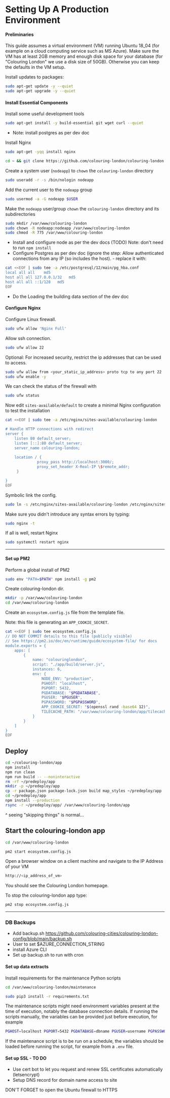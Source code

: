 # Setting Up A Production Environment


#### Preliminaries

This guide assumes a virtual environment (VM) running Ubuntu 18_04 (for example on a cloud computing service such as MS Azure). Make sure the VM has at least 2GB memory and enough disk space for your database (for "Colouring London" we use a disk size of 50GB). Otherwise you can keep the defaults in the VM setup.

<!-- - TODO: add private key download etc -->

Install updates to packages:

```bash
sudo apt-get update -y --quiet
sudo apt-get upgrade -y --quiet
```

#### Install Essential Components

Install some useful development tools

```bash
sudo apt-get install -y build-essential git wget curl --quiet
```

- Note: install postgres as per dev doc

Install Nginx

```bash
sudo apt-get -yqq install nginx
```

```bash
cd ~ && git clone https://github.com/colouring-london/colouring-london.git
```

Create a system user (`nodeapp`) to `chown` the `colouring-london` directory

```bash
sudo useradd -r -s /bin/nologin nodeapp
```

Add the current user to the `nodeapp` group

```bash
sudo usermod -a -G nodeapp $USER
```

Make the `nodeapp` user/group `chown` the `colouring-london` directory and its subdirectories

```bash
sudo mkdir /var/www/colouring-london
sudo chown -R nodeapp:nodeapp /var/www/colouring-london
sudo chmod -R 775 /var/www/colouring-london
```

- Install and configure node as per the dev docs (TODO) Note: don't need to run `npm install`
- Configure Postgres as per dev doc (ignore the step: Allow authenticated connections from any IP (so includes the host). - replace it with:

```bash
cat <<EOF | sudo tee -a /etc/postgresql/12/main/pg_hba.conf
local all all    md5 
host all all 127.0.0.1/32   md5 
host all all ::1/128   md5
EOF
```

<!-- Change the below to the above -->
<!-- ```bash
echo "host    all             all             all                     md5" | sudo tee --append /etc/postgresql/12/main/pg_hba.conf > /dev/null
``` -->

<!-- TODO: make the clwebapp user not a superuser for prod -->

- Do the Loading the building data section of the dev doc

#### Configure Nginx

Configure Linux firewall.

```bash
sudo ufw allow 'Nginx Full'
```

Allow ssh connection.

```bash
sudo ufw allow 22
```

Optional: For increased security, restrict the ip addresses that can be used to access.

```bash
sudo ufw allow from <your_static_ip_address> proto tcp to any port 22
sudo ufw enable -y
```

We can check the status of the firewall with

```bash
sudo ufw status
```


Now edit `sites-available/default` to create a minimal Nginx configuration to test the installation

```bash
cat <<EOF | sudo tee -a /etc/nginx/sites-available/colouring-london

# Handle HTTP connections with redirect
server {
    listen 80 default_server;
    listen [::]:80 default_server;
    server_name colouring-london;
    
    location / {
              proxy_pass http://localhost:3000/;
              proxy_set_header X-Real-IP \$remote_addr;
     }

}
EOF
```

Symbolic link the config.

```bash
sudo ln -s /etc/nginx/sites-available/colouring-london /etc/nginx/sites-enabled/colouring-london
```


Make sure you didn't introduce any syntax errors by typing:

```bash
sudo nginx -t
```


If all is well, restart Nginx

```bash
sudo systemctl restart nginx
```


<!-- Manual debugging step, remove for now: -->
<!-- Test out the configuration

`cd /var/www/colouring-london/app`


`npm run build`


`PGPASSWORD=<postgres_password> PGDATABASE=colouringlondondb PGUSER=<postgres_username> PGHOST=localhost PGPORT=5432 APP_COOKIE_SECRET=<secret> npm run start:prod`

Now open a browser window on a client machine and navigate to the IP Address of your VM

`http://<ip_address_of_vm>`

You should see the Colouring London homepage. -->


***


#### Set up PM2

Perform a global install of PM2

```bash
sudo env "PATH=$PATH" npm install -g pm2
```

Create colouring-london dir.

```bash
mkdir -p /var/www/colouring-london
cd /var/www/colouring-london
```

Create an `ecosystem.config.js` file from the template file.

Note: this file is generating an `APP_COOKIE_SECRET`.

```bash
cat <<EOF | sudo tee ecosystem.config.js
// DO NOT COMMIT details to this file (publicly visible)
// See https://pm2.io/doc/en/runtime/guide/ecosystem-file/ for docs
module.exports = {
    apps: [
        {
            name: "colouringlondon",
            script: "./app/build/server.js",
            instances: 6,
            env: {
                NODE_ENV: "production",
                PGHOST: "localhost",
                PGPORT: 5432,
                PGDATABASE: "$PGDATABASE",
                PGUSER: "$PGUSER",
                PGPASSWORD: "$PGPASSWORD",
                APP_COOKIE_SECRET: "$(openssl rand -base64 12)",
                TILECACHE_PATH: "/var/www/colouring-london/app/tilecache"
            }
        }
    ]
}
EOF
```
## Deploy

```bash
cd ~/colouring-london/app
npm install
npm run clean
npm run build -- --noninteractive
rm -rf ~/predeploy/app
mkdir -p ~/predeploy/app
cp -r package.json package-lock.json build map_styles ~/predeploy/app
cd ~/predeploy/app
npm install --production
rsync -r ~/predeploy/app/ /var/www/colouring-london/app
```

^ seeing "skipping things" is normal...

## Start the colouring-london app

```bash
cd /var/www/colouring-london
```

```bash
pm2 start ecosystem.config.js
```

Open a browser window on a client machine and navigate to the IP Address of your VM

```bash
http://<ip_address_of_vm>
```

You should see the Colouring London homepage.

To stop the colouring-london app type:

```bash
pm2 stop ecosystem.config.js
```


***

### DB Backups

- Add backup.sh https://github.com/colouring-cities/colouring-london-config/blob/main/backup.sh
- User to set $AZURE_CONNECTION_STRING
-  install Azure CLI
- Set up backup.sh to run with cron

#### Set up data extracts

<!-- TODO: Also run on a  cron (check PROD server): -->

Install requirements for the maintenance Python scripts

```bash
cd /var/www/colouring-london/maintenance
```

```bash
sudo pip3 install -r requirements.txt
```

The maintenance scripts might need environment variables present at the time of execution, notably the database connection details.
If running the scripts manually, the variables can be provided just before execution, for example

```bash
PGHOST=localhost PGPORT=5432 PGDATABASE=dbname PGUSER=username PGPASSWORD=secretpassword EXTRACTS_DIRECTORY=/var/www/colouring-london/downloads python3 maintenance/extract_data/extract_data.py
```

If the maintenance script is to be run on a schedule, the variables should be loaded before running the script, for example from a `.env` file.


#### Set up SSL - TO DO

- Use cert bot to let you request and renew SSL  certificates automatically (letsencrypt)
- Setup DNS record for domain name access to site

DON'T FORGET to open the Ubuntu firewall to HTTPS


